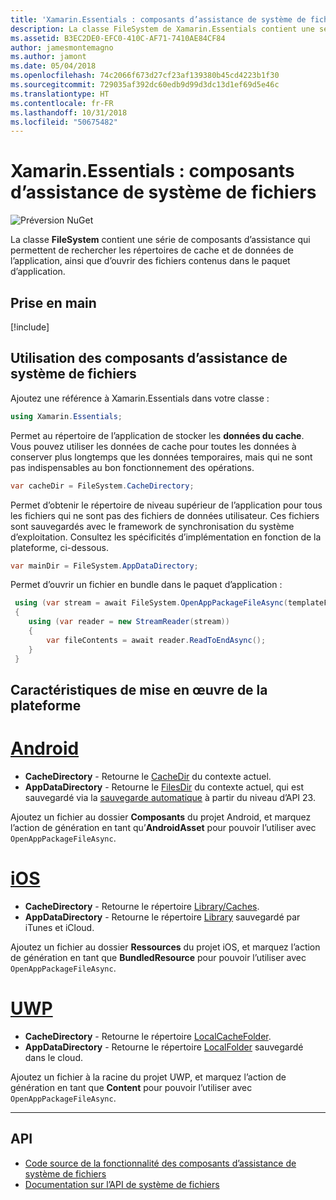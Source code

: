 ```yaml
---
title: 'Xamarin.Essentials : composants d’assistance de système de fichiers'
description: La classe FileSystem de Xamarin.Essentials contient une série de composants d’assistance qui permettent de rechercher les répertoires de cache et de données de l’application, ainsi que d’ouvrir des fichiers contenus dans le paquet d’application.
ms.assetid: B3EC2DE0-EFC0-410C-AF71-7410AE84CF84
author: jamesmontemagno
ms.author: jamont
ms.date: 05/04/2018
ms.openlocfilehash: 74c2066f673d27cf23af139380b45cd4223b1f30
ms.sourcegitcommit: 729035af392dc60edb9d99d3dc13d1ef69d5e46c
ms.translationtype: HT
ms.contentlocale: fr-FR
ms.lasthandoff: 10/31/2018
ms.locfileid: "50675482"
---
```

# <a name="xamarinessentials-file-system-helpers"></a>Xamarin.Essentials : composants d’assistance de système de fichiers

![Préversion NuGet](~/media/shared/pre-release.png)

La classe **FileSystem** contient une série de composants d’assistance qui permettent de rechercher les répertoires de cache et de données de l’application, ainsi que d’ouvrir des fichiers contenus dans le paquet d’application.

## <a name="get-started"></a>Prise en main

[!include[](~/essentials/includes/get-started.md)]

## <a name="using-file-system-helpers"></a>Utilisation des composants d’assistance de système de fichiers

Ajoutez une référence à Xamarin.Essentials dans votre classe :

```csharp
using Xamarin.Essentials;
```

Permet au répertoire de l’application de stocker les **données du cache**. Vous pouvez utiliser les données de cache pour toutes les données à conserver plus longtemps que les données temporaires, mais qui ne sont pas indispensables au bon fonctionnement des opérations.

```csharp
var cacheDir = FileSystem.CacheDirectory;
```

Permet d’obtenir le répertoire de niveau supérieur de l’application pour tous les fichiers qui ne sont pas des fichiers de données utilisateur. Ces fichiers sont sauvegardés avec le framework de synchronisation du système d’exploitation. Consultez les spécificités d’implémentation en fonction de la plateforme, ci-dessous.

```csharp
var mainDir = FileSystem.AppDataDirectory;
```

Permet d’ouvrir un fichier en bundle dans le paquet d’application :

```csharp
 using (var stream = await FileSystem.OpenAppPackageFileAsync(templateFileName))
 {
    using (var reader = new StreamReader(stream))
    {
        var fileContents = await reader.ReadToEndAsync();
    }
 }
```

## <a name="platform-implementation-specifics"></a>Caractéristiques de mise en œuvre de la plateforme

# <a name="androidtabandroid"></a>[Android](#tab/android)

- **CacheDirectory** - Retourne le [CacheDir](https://developer.android.com/reference/android/content/Context.html#getCacheDir) du contexte actuel.
- **AppDataDirectory** - Retourne le [FilesDir](https://developer.android.com/reference/android/content/Context.html#getFilesDir) du contexte actuel, qui est sauvegardé via la [sauvegarde automatique](https://developer.android.com/guide/topics/data/autobackup.html) à partir du niveau d’API 23.

Ajoutez un fichier au dossier **Composants** du projet Android, et marquez l’action de génération en tant qu’**AndroidAsset** pour pouvoir l’utiliser avec `OpenAppPackageFileAsync`.

# <a name="iostabios"></a>[iOS](#tab/ios)

- **CacheDirectory** - Retourne le répertoire [Library/Caches](https://developer.apple.com/library/content/documentation/FileManagement/Conceptual/FileSystemProgrammingGuide/FileSystemOverview/FileSystemOverview.html).
- **AppDataDirectory** - Retourne le répertoire [Library](https://developer.apple.com/library/content/documentation/FileManagement/Conceptual/FileSystemProgrammingGuide/FileSystemOverview/FileSystemOverview.html) sauvegardé par iTunes et iCloud.

Ajoutez un fichier au dossier **Ressources** du projet iOS, et marquez l’action de génération en tant que **BundledResource** pour pouvoir l’utiliser avec `OpenAppPackageFileAsync`.

# <a name="uwptabuwp"></a>[UWP](#tab/uwp)

- **CacheDirectory** - Retourne le répertoire [LocalCacheFolder](https://docs.microsoft.com/en-us/uwp/api/windows.storage.applicationdata.localcachefolder#Windows_Storage_ApplicationData_LocalCacheFolder).
- **AppDataDirectory** - Retourne le répertoire [LocalFolder](https://docs.microsoft.com/en-us/uwp/api/windows.storage.applicationdata.localfolder#Windows_Storage_ApplicationData_LocalFolder) sauvegardé dans le cloud.

Ajoutez un fichier à la racine du projet UWP, et marquez l’action de génération en tant que **Content** pour pouvoir l’utiliser avec `OpenAppPackageFileAsync`.

--------------

## <a name="api"></a>API

- [Code source de la fonctionnalité des composants d’assistance de système de fichiers](https://github.com/xamarin/Essentials/tree/master/Xamarin.Essentials/FileSystem)
- [Documentation sur l’API de système de fichiers](xref:Xamarin.Essentials.FileSystem)
